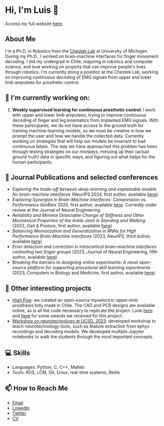 # Hi, I'm Luis 👋

Access my full website [here](lhcubillos.github.io).

## About Me
I'm a Ph.D. in Robotics from the [Chestek Lab](https://chestekresearch.engin.umich.edu/) at University of Michigan. During my Ph.D., I worked on brain-machine interfaces for finger movement decoding. I did my undergrad in Chile, majoring in robotics and computer science, and love working on projects that can improve people's lives through robotics.
I'm currently doing a postdoc at the Chestek Lab, working on improving continuous decoding of EMG signals from upper and lower limb amputees for prosthetic control.

## 🦾 I'm currently working on:
1. **Weakly supervised learning for continuous prosthetic control**: I work with upper and lower limb amputees, trying to improve continuous decoding of finger and leg kinematics from implanted EMG signals. With these participants, we do not have access to the ground truth for training machine-learning models, so we must be creative in how we prompt the user and how we handle the collected data. Currently working on strategies that will help our models be invariant to bad continuous labels. The way we have approached this problem has been through testing strategies on our monkeys, messing up their (actual ground truth) data in specific ways, and figuring out what helps for the human participants.

## 📃 Journal Publications and selected conferences
- _Exploring the trade-off between deep-learning and explainable models for brain-machine interfaces_ (NeurIPS 2024, first author, available [here]([https://www.biorxiv.org/content/10.1101/2024.10.03.616126v1](https://proceedings.neurips.cc/paper_files/paper/2024/hash/f1cf02ce09757f57c3b93c0db83181e0-Abstract-Conference.html))).
- _Exploring Synergies in Brain-Machine Interfaces: Compression vs. Performance_ (bioRxiv 2025, first author, available [here](https://www.biorxiv.org/content/10.1101/2025.02.03.636273v1). Currently under review at the Journal of Neural Engineering.
- _Reliability and Minimal Detectable Change of Stiffness and Other Mechanical Properties of the Ankle Joint in Standing and Walking_ (2023, Gait & Posture, first author, available [here](https://www.sciencedirect.com/science/article/pii/S0966636223014881))
- _Balancing Memorization and Generalization in RNNs for High Performance Brain-Machine Interfaces_ (2023, NeurIPS, third author, available [here]([https://www.biorxiv.org/content/10.1101/2023.05.28.542435v1.full.pdf](https://proceedings.neurips.cc/paper_files/paper/2023/hash/17a234c91f746d9625a75cf8a8731ee2-Abstract-Conference.html)))
- _Error detection and correction in intracortical brain–machine interfaces controlling two finger groups_ (2023, Journal of Neural Engineering, fifth author, available [here](https://iopscience.iop.org/article/10.1088/1741-2552/acef95/meta))
- _Breaking the barriers to designing online experiments: A novel open-source platform for supporting procedural skill learning experiments_ (2023, Computers in Biology and Medicine, first author, available [here](https://www.sciencedirect.com/science/article/pii/S0010482523000926))

## 🚀 Other interesting projects
- [High Five](https://hackster.io/high-five/protesis-mioelectrica-de-mano-1159a1): we created an open-source myoelectric upper-limb prosthesis fully made in Chile. The CAD and PCB designs are available online, as is all the code necessary to replicate the project. Look [here](https://brainchile.cl/generacion/high-five/) and [here](https://jumpchile.com/ganador/high-five/) for some awards we received for this project.
- [Workshop on neurotechnology at UCSD, 2023](https://github.com/chesteklab/EFRI-workshop-2023): developed workshop to teach neurotechnology tools, such as feature extraction from ephys recordings and decoding models. We developed multiple Jupyter notebooks to walk the students through the most important concepts.

## 💻 Skills
- Languages: Python, C, C++, Matlab
- Tools: ROS, LCM, Git, Linux, real-time systems, Redis

## 📫 How to Reach Me
- [Email](mailto:lhcubill@umich.edu)
- [LinkedIn](https://www.linkedin.com/in/lhcubillos/)
- [Twitter](https://twitter.com/lhcubillosg)
- [CV](https://drive.google.com/file/d/1LufFgk7v4F_rXWycc2AMXim5a_rxO5X9/view?usp=sharing)


<!--
**lhcubillos/lhcubillos** is a ✨ _special_ ✨ repository because its `README.md` (this file) appears on your GitHub profile.

Here are some ideas to get you started:

- 🔭 I’m currently working on ...
- 🌱 I’m currently learning ...
- 👯 I’m looking to collaborate on ...
- 🤔 I’m looking for help with ...
- 💬 Ask me about ...
- 📫 How to reach me: ...
- 😄 Pronouns: ...
- ⚡ Fun fact: ...
-->
